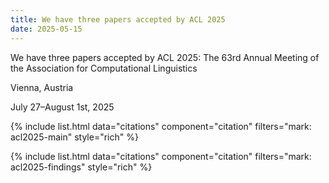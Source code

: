 ```yaml
---
title: We have three papers accepted by ACL 2025
date: 2025-05-15
---
```


We have three papers accepted by ACL 2025: The 63rd Annual Meeting of the Association for Computational Linguistics

Vienna, Austria

July 27–August 1st, 2025

{% include list.html data="citations" component="citation" filters="mark: acl2025-main" style="rich" %}

{% include list.html data="citations" component="citation" filters="mark: acl2025-findings" style="rich" %}
